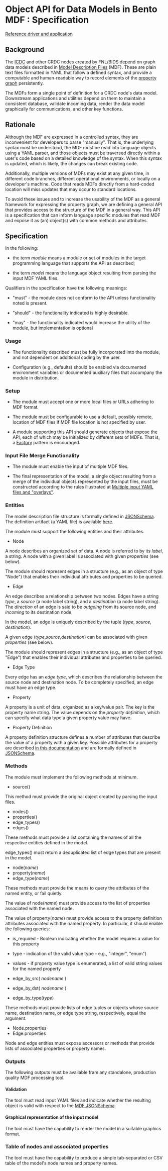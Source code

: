# Object API for Data Models in Bento MDF : Specification

[Reference driver and application](../drivers/Perl/make-model)

## Background

The [ICDC](https://caninecommons.cancer.gov) and other CRDC nodes created by FNL/BIDS depend on graph data models described in [Model Description Files](https://github.com/CBIIT/bento-mdf#model-description-files-mdf) (MDF). These are plain text files formatted in YAML that follow a defined syntax, and provide a computable and human-readable way to record elements of the [property graph](https://en.wikipedia.org/wiki/Graph_database) persistently.

The MDFs form a single point of definition for a CRDC node's data model. Downstream applications and utilities depend on them to maintain a consistent database, validate incoming data, render the data model graphically for communications, and other key functions.

## Rationale

Although the MDF are expressed in a controlled syntax, they are inconvenient for developers to parse "manually". That is, the underlying syntax must be understood, the MDF must be read into language objects using a YAML parser, and those objects must be traversed directly within a user's code based on a detailed knowledge of the syntax. When this syntax is updated, which is likely, the changes can break existing code.

Additionally, multiple versions of MDFs may exist at any given time, in different code branches, different operational environments, or locally on a developer's machine. Code that reads MDFs directly from a hard-coded location will miss updates that may occur to standard locations.

To avoid these issues and to increase the usability of the MDF as a general framework for expressing the property graph, we are defining a general API that provides access to the structure of the MDF in a general way. This API is a specification that can inform language specific modules that read MDF and expose it as (an) object(s) with common methods and attributes.

## Specification

In the following:

* the term _module_ means a module or set of modules in the target programming language that supports the API as described;

* the term _model_ means the language object resulting from parsing the input MDF YAML files.

Qualifiers in the specification have the following meanings:

* "must" - the module does not conform to the API unless functionality noted is present.

* "should" - the functionality indicated is highly desirable.

* "may" - the functionality indicated would increase the utility of the module, but implementation is optional

### Usage

* The functionality described must be fully incorporated into the module, and not dependent on additional coding by the user.

* Configuration (e.g., defaults) should be enabled via documented environment variables or documented auxiliary files that accompany the module in distribution.

### Setup

* The module must accept one or more local files or URLs adhering to MDF format.

* The module must be configurable to use a default, possibly remote, location of MDF files if MDF file location is not specified by user.

* A module supporting this API should generate objects that expose the API, each of which may be initialized by different sets of MDFs. That is, a [Factory](https://en.wikipedia.org/wiki/Factory_method_pattern) pattern is encouraged.

### Input File Merge Functionality

* The module must enable the input of multiple MDF files. 

* The final representation of the model, a single object resulting from a merge of the individual objects represented by the input files, must be constructed according to the rules illustrated at [Multiple input YAML files and "overlays"](https://github.com/CBIIT/icdc-model-tool#multiple-input-yaml-files-and-overlays).

### Entities

The model description file structure is formally defined in [JSONSchema](https://json-schema.org/understanding-json-schema/). The definition artifact (a YAML file) is available [here](https://github.com/CBIIT/bento-mdf/blob/master/schema/mdf-schema.yaml).

The module must support the following entities and their attributes. 

* Node

A node describes an organized set of data. A node is referred to by its _label_, a string. A node with a given label is associated with given _properties_ (see below).

The module should represent edges in a structure (e.g., as an object of type "Node") that enables their individual attributes and properties to be queried.

* Edge

An edge describes a relationship between two nodes. Edges have a string _type_, a _source_ (a node label string), and a _destination_ (a node label string). The _direction_ of an edge is said to be _outgoing_ from its source node, and _incoming_ to its destination node.

In the model, an edge is uniquely described by the tuple (_type_, _source_, _destination_).

A given edge (_type_,_source_,_destination_) can be associated with given _properties_ (see below).

The module should represent edges in a structure (e.g., as an object of type "Edge") that enables their individual attributes and properties to be queried.

* Edge Type

Every edge has an _edge type_, which describes the relationship between the source node and destination node. To be completely specified, an edge must have an edge type.

* Property

A property is a unit of data, organized as a key/value pair. The key is the property name string. The value depends on the _property definition_, which can specify what data type a given property value may have.

  * Property Definition

A property definition structure defines a number of attributes that describe the value of a property with a given key. Possible attributes for a property are described [in this documentation](https://github.com/CBIIT/bento-mdf#property-definitions) and are formally defined in [JSONSchema](https://github.com/CBIIT/bento-mdf/blob/master/schema/mdf-schema.yaml).

### Methods

The module must implement the following methods at minimum.

* source() 

This method must provide the original object created by parsing the input files.

* nodes()
* properties()
* edge\_types()
* edges() 

These methods must provide a list containing the names of all the respective entities defined in the model.

edge_types() must return a deduplicated list of edge types that are present in the model.

* node(_name_)
* property(_name_)
* edge\_type(_name_)

These methods must provide the means to query the attributes of the named entity, or fail quietly.

The value of node(_name_) must provide access to the list of properties associated with the named node.

The value of property(_name_) must provide access to the property definition attributes associated with the named property. In particular, it should enable the following queries:

  * is\_required  - Boolean indicating whether the model requires a value for this property
  * type - indication of the valid value type - e.g., "integer", "enum")
  * values - if property value type is enumerated, a list of valid string values for the named property
    
* edge\_by\_src( _nodename_ )
* edge\_by\_dst( _nodename_ )
* edge\_by\_type(_type_)

These methods must provide lists of edge tuples or objects whose source name, destination name, or edge type string, respectively, equal the argument.

* Node.properties
* Edge.properties

Node and edge entities must expose accessors or methods that provide lists of associated properties or property names.

### Outputs

The following outputs must be available fram any standalone,  production quality MDF processing tool.

#### Validation 

The tool must read input YAML files and indicate whether the resulting object is valid with respect to the [MDF JSONSchema](../schema/mdf-schema.yaml).

#### Graphical representation of the input model

The tool must have the capability to render the model in a suitable graphics format.

### Table of nodes and associated properties

The tool must have the capability to produce a simple tab-separated or CSV table of the model's node names and property names.



